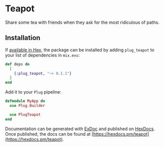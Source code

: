 # Teapot

Share some tea with friends when they ask for the most ridiculous of paths.

## Installation

If [available in Hex](https://hex.pm/docs/publish), the package can be installed
by adding `plug_teapot` to your list of dependencies in `mix.exs`:

```elixir
def deps do
  [
    {:plug_teapot, "~> 0.1.1"}
  ]
end
```

Add it to your `Plug` pipeline:

```elixir
defmodule MyApp do
  use Plug.Builder

  use PlugTeapot
end
```

Documentation can be generated with [ExDoc](https://github.com/elixir-lang/ex_doc)
and published on [HexDocs](https://hexdocs.pm). Once published, the docs can
be found at [https://hexdocs.pm/teapot](https://hexdocs.pm/teapot).

